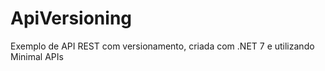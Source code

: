# ApiVersioning
Exemplo de API REST com versionamento, criada com .NET 7 e utilizando Minimal APIs

